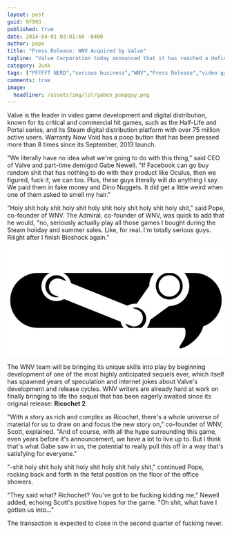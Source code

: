 ```yaml
---
layout: post
guid: 9f993
published: true
date: 2014-04-01 03:01:60 -0400
author: pope
title: "Press Release: WNV Acquired by Valve"
tagline: "Valve Corporation today announced that it has reached a definitive agreement to acquire Warranty Now Void for a total of approximately 1.4 billion. This includes 900 million in GabenBucks and 503.1 Dinosaur-Shaped chicken nuggets. "
category: Junk
tags: ["PFFFFT NERD","serious business","WNV","Press Release","video games","Valve","Gaben","acquired as balls","this is completely real"]
comments: true 
image:
  headliner: /assets/img/lol/gaben_poopguy.png
---
```


Valve is the leader in video game development and digital distribution, known for its critical and commercial hit games, such as the Half-Life and Portal series, and its Steam digital distribution platform with over 75 million active users. Warranty Now Void has a poop button that has been pressed more than 8 times since its September, 2013 launch.

"We literally have no idea what we're going to do with this thing," said CEO of Valve and part-time demigod Gabe Newell. "If Facebook can go buy random shit that has nothing to do with their product like Oculus, then we figured, fuck it, we can too. Plus, these guys literally will do anything I say. We paid them in fake money and Dino Nuggets. It did get a little weird when one of them asked to smell my hair."

"Holy shit holy shit holy shit holy shit holy shit holy shit holy shit," said Pope, co-founder of WNV. The Admiral, co-founder of WNV, was quick to add that he would, "no, seriously actually play all those games I bought during the Steam holiday and summer sales. Like, for real. I'm totally serious guys. Riiight after I finish Bioshock again."

![](/assets/img/lol/steam_wnv.png)

The WNV team will be bringing its unique skills into play by beginning development of one of the most highly anticipated sequels ever, which itself has spawned years of speculation and internet jokes about Valve's development and release cycles. WNV writers are already hard at work on finally bringing to life the sequel that has been eagerly awaited since its original release: **Ricochet 2**.

"With a story as rich and complex as Ricochet, there's a whole universe of material for us to draw on and focus the new story on," co-founder of WNV, Scott, explained. "And of course, with all the hype surrounding this game, even years before it's announcement, we have a lot to live up to. But I think that's what Gabe saw in us, the potential to really pull this off in a way that's satisfying for everyone."

"-shit holy shit holy shit holy shit holy shit holy shit," continued Pope, rocking back and forth in the fetal position on the floor of the office showers.

"They said what? Richochet? You've got to be fucking kidding me," Newell added, echoing Scott's positive hopes for the game. "Oh shit, what have I gotten us into..."

The transaction is expected to close in the second quarter of fucking never.